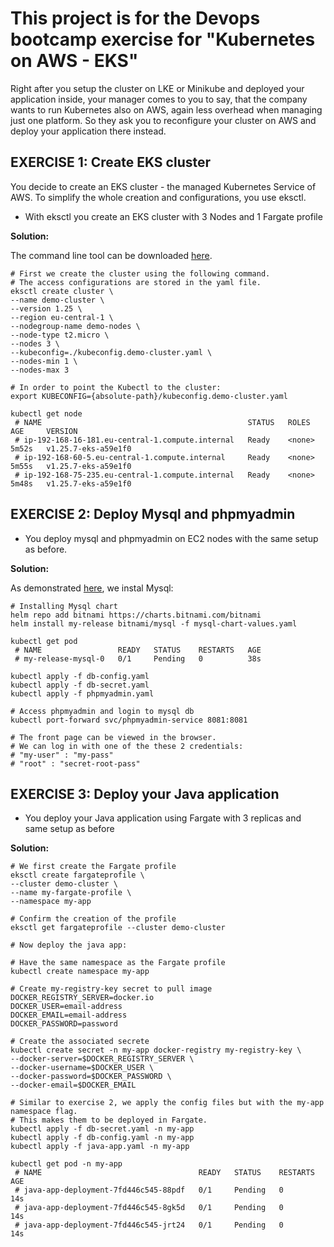 # This project is for the Devops bootcamp exercise for "Kubernetes on AWS - EKS"

Right after you setup the cluster on LKE or Minikube and deployed your application inside, your manager comes to you to say, that the company wants to run Kubernetes also on AWS, again less overhead when managing just one platform. So they ask you to reconfigure your cluster on AWS and deploy your application there instead.



## EXERCISE 1: Create EKS cluster

You decide to create an EKS cluster - the managed Kubernetes Service of AWS. To simplify the whole creation and configurations, you use eksctl.

* With eksctl you create an EKS cluster with 3 Nodes and 1 Fargate profile

**Solution:**

The command line tool can be downloaded [here](https://eksctl.io/).

    # First we create the cluster using the following command.
    # The access configurations are stored in the yaml file.
    eksctl create cluster \
    --name demo-cluster \
    --version 1.25 \
    --region eu-central-1 \
    --nodegroup-name demo-nodes \
    --node-type t2.micro \
    --nodes 3 \
    --kubeconfig=./kubeconfig.demo-cluster.yaml \
    --nodes-min 1 \
    --nodes-max 3

    # In order to point the Kubectl to the cluster:
    export KUBECONFIG={absolute-path}/kubeconfig.demo-cluster.yaml

    kubectl get node
     # NAME                                              STATUS   ROLES    AGE     VERSION
     # ip-192-168-16-181.eu-central-1.compute.internal   Ready    <none>   5m52s   v1.25.7-eks-a59e1f0
     # ip-192-168-60-5.eu-central-1.compute.internal     Ready    <none>   5m55s   v1.25.7-eks-a59e1f0
     # ip-192-168-75-235.eu-central-1.compute.internal   Ready    <none>   5m48s   v1.25.7-eks-a59e1f0

## EXERCISE 2: Deploy Mysql and phpmyadmin

* You deploy mysql and phpmyadmin on EC2 nodes with the same setup as before.

**Solution:**

As demonstrated [here](https://github.com/ArshaShiri/DevOpsBootcampKubernetesAssignment.git), we instal Mysql:

    # Installing Mysql chart
    helm repo add bitnami https://charts.bitnami.com/bitnami
    helm install my-release bitnami/mysql -f mysql-chart-values.yaml

    kubectl get pod
     # NAME                 READY   STATUS    RESTARTS   AGE
     # my-release-mysql-0   0/1     Pending   0          38s

    kubectl apply -f db-config.yaml
    kubectl apply -f db-secret.yaml
    kubectl apply -f phpmyadmin.yaml

    # Access phpmyadmin and login to mysql db
    kubectl port-forward svc/phpmyadmin-service 8081:8081

    # The front page can be viewed in the browser.
    # We can log in with one of the these 2 credentials:
    # "my-user" : "my-pass"
    # "root" : "secret-root-pass"

## EXERCISE 3: Deploy your Java application
* You deploy your Java application using Fargate with 3 replicas and same setup as before

**Solution:**

    # We first create the Fargate profile
    eksctl create fargateprofile \
    --cluster demo-cluster \
    --name my-fargate-profile \
    --namespace my-app

    # Confirm the creation of the profile
    eksctl get fargateprofile --cluster demo-cluster

    # Now deploy the java app:

    # Have the same namespace as the Fargate profile
    kubectl create namespace my-app

    # Create my-registry-key secret to pull image 
    DOCKER_REGISTRY_SERVER=docker.io
    DOCKER_USER=email-address
    DOCKER_EMAIL=email-address
    DOCKER_PASSWORD=password

    # Create the associated secrete
    kubectl create secret -n my-app docker-registry my-registry-key \
    --docker-server=$DOCKER_REGISTRY_SERVER \
    --docker-username=$DOCKER_USER \
    --docker-password=$DOCKER_PASSWORD \
    --docker-email=$DOCKER_EMAIL

    # Similar to exercise 2, we apply the config files but with the my-app namespace flag.
    # This makes them to be deployed in Fargate.
    kubectl apply -f db-secret.yaml -n my-app
    kubectl apply -f db-config.yaml -n my-app
    kubectl apply -f java-app.yaml -n my-app

    kubectl get pod -n my-app
     # NAME                                   READY   STATUS    RESTARTS   AGE
     # java-app-deployment-7fd446c545-88pdf   0/1     Pending   0          14s
     # java-app-deployment-7fd446c545-8gk5d   0/1     Pending   0          14s
     # java-app-deployment-7fd446c545-jrt24   0/1     Pending   0          14s
